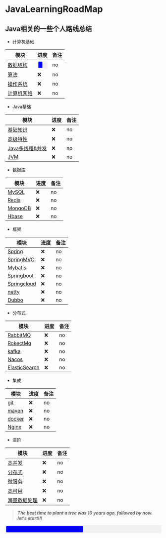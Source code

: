 <style>
.progress-bar {
  background-color: #f1f1f1;
  border-radius: 2px;
  padding: 3px;
}

.progress {
  background: blue;
  border-radius: 2px;
  height: 20px;
  width: 50%; /* Change this to modify the progress */
}
</style>

# JavaLearningRoadMap

## Java相关的一些个人路线总结 

* 计算机基础

模块|进度|备注
---|:---|:---
[数据结构](https://github.com/xionghaotian525/JavaLearningRoadMap/blob/main/ComputerBasics/DataStrucure.md)|<div class="progress-bar"><div class="progress"></div></div>|no
[算法](https://github.com/xionghaotian525/JavaLearningRoadMap/blob/main/ComputerBasics/Algorithm.md)|:x:|no
[操作系统](https://github.com/xionghaotian525/JavaLearningRoadMap/blob/main/ComputerBasics/OperatingSystem.md)|:x:|no
[计算机网络](https://github.com/xionghaotian525/JavaLearningRoadMap/blob/main/ComputerBasics/ComputerNetwork.md)|:x:|no

* Java基础

模块|进度|备注
---|:---|:---
[基础知识](https://github.com/xionghaotian525/JavaLearningRoadMap/blob/main/JavaBasics/BasicKonwledge.md)|:x:|no
[高级特性](https://github.com/xionghaotian525/JavaLearningRoadMap/blob/main/JavaBasics/AdvancedFeatures.md)|:x:|no
[Java多线程&并发](https://github.com/xionghaotian525/JavaLearningRoadMap/blob/main/JavaBasics/JavaMultiThreading&ConcurrentProgramming.md)|:x:|no
[JVM](https://github.com/xionghaotian525/JavaLearningRoadMap/blob/main/JavaBasics/JVM.md)|:x:|no

* 数据库

模块|进度|备注
---|:---|:---
[MySQL](https://github.com/xionghaotian525/JavaLearningRoadMap/blob/main/DataBase/MySql.md)|:x:|no
[Redis](https://github.com/xionghaotian525/JavaLearningRoadMap/blob/main/DataBase/NoSql/Redis.md)|:x:|no
[MongoDB](https://github.com/xionghaotian525/JavaLearningRoadMap/blob/main/DataBase/NoSql/MongoDB.md)|:x:|no
[Hbase](https://github.com/xionghaotian525/JavaLearningRoadMap/blob/main/DataBase/NoSql/Hbase.md)|:x:|no

* 框架

模块|进度|备注
---|:---|:---
[Spring](https://github.com/xionghaotian525/JavaLearningRoadMap/blob/main/Frame/Spring.md)|:x:|no
[SpringMVC](https://github.com/xionghaotian525/JavaLearningRoadMap/blob/main/Frame/SpringMVC.md)|:x:|no
[Mybatis](https://github.com/xionghaotian525/JavaLearningRoadMap/blob/main/Frame/Mybatis.md)|:x:|no
[Springboot](https://github.com/xionghaotian525/JavaLearningRoadMap/blob/main/Frame/Springboot.md)|:x:|no
[Springcloud](https://github.com/xionghaotian525/JavaLearningRoadMap/blob/main/Frame/Springcloud.md)|:x:|no
[netty](https://github.com/xionghaotian525/JavaLearningRoadMap/blob/main/Frame/Netty.md)|:x:|no
[Dubbo](https://github.com/xionghaotian525/JavaLearningRoadMap/blob/main/Frame/Dubbo.md)|:x:|no


* 分布式

模块|进度|备注
---|:---|:---
[RabbitMQ](https://github.com/xionghaotian525/JavaLearningRoadMap/blob/main/Distributed/DistributedMessaging/RabbitMQ.md)|:x:|no
[RokectMq](https://github.com/xionghaotian525/JavaLearningRoadMap/blob/main/Distributed/DistributedMessaging/RocketMQ.md)|:x:|no
[kafka](https://github.com/xionghaotian525/JavaLearningRoadMap/blob/main/Distributed/DistributedMessaging/Kafka.md)|:x:|no
[Nacos](https://github.com/xionghaotian525/JavaLearningRoadMap/blob/main/Distributed/DistributedConfiguration/Nacos.md)|:x:|no
[ElasticSearch](https://github.com/xionghaotian525/JavaLearningRoadMap/blob/main/Distributed/DistributedLog/ElasticSearch.md)|:x:|no

* 集成

模块|进度|备注
---|:---|:---
[git](https://github.com/xionghaotian525/JavaLearningRoadMap/blob/main/Integrated/git.md)|:x:|no
[maven](https://github.com/xionghaotian525/JavaLearningRoadMap/blob/main/Integrated/maven.md)|:x:|no
[docker](https://github.com/xionghaotian525/JavaLearningRoadMap/blob/main/Integrated/Docker.md)|:x:|no
[Nginx](https://github.com/xionghaotian525/JavaLearningRoadMap/blob/main/Integrated/WebContainer/Nginx.md)|:x:|no

* 进阶

模块|进度|备注
---|:---|:---
[高并发](https://github.com/xionghaotian525/JavaLearningRoadMap/blob/main/Advanced/HighConcurrency.md)|:x:|no
[分布式](https://github.com/xionghaotian525/JavaLearningRoadMap/blob/main/Advanced/Distributed.md)|:x:|no
[微服务](https://github.com/xionghaotian525/JavaLearningRoadMap/blob/main/Advanced/MicroServices.md)|:x:|no
[高可用](https://github.com/xionghaotian525/JavaLearningRoadMap/blob/main/Advanced/HighAvaiability.md)|:x:|no
[海量数据处理](https://github.com/xionghaotian525/JavaLearningRoadMap/blob/main/Advanced/MassiveDataProcessing.md)|:x:|no

> ***The best time to plant a tree was 10 years ago, followed by now.***  
> ***let's start!!!***  


<div class="progress-bar">
  <div class="progress"></div>
</div>
